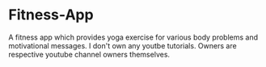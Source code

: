 # Fitness-App
A fitness app which provides yoga exercise for various body problems and motivational messages. I don't own any youtbe tutorials. Owners are respective youtube channel owners themselves.
